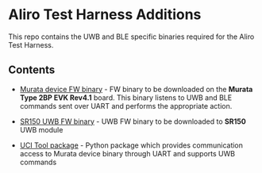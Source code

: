# Aliro Test Harness Additions

This repo contains the UWB and BLE specific binaries required for the Aliro Test Harness.

## Contents

- [Murata device FW binary](uwb_ble_device_fw-v05.00.03.bin) - FW binary to be downloaded on the **Murata Type 2BP EVK Rev4.1** board. 
  This binary listens to UWB and BLE commands sent over UART and performs the appropriate action.

- [SR150 UWB FW binary](ALIRO_IOT_SR150_FW_v46.42.02.bin) - UWB FW binary to be downloaded to **SR150** UWB module

- [UCI Tool package](ucitool-2.0.3-py3-none-any.whl) - Python package which provides communication access to Murata device binary through UART
  and supports UWB commands
